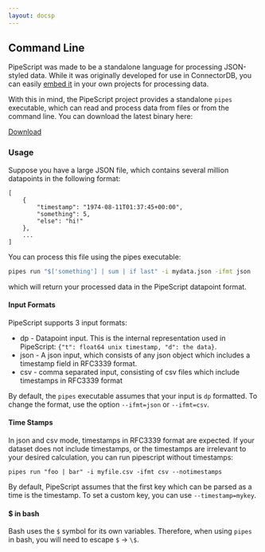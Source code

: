 ```yaml
---
layout: docsp
---
```

## Command Line

PipeScript was made to be a standalone language for processing JSON-styled data. While it was originally developed for use in ConnectorDB,
you can easily [embed it](./embedding.html) in your own projects for processing data.

With this in mind, the PipeScript project provides a standalone `pipes` executable, which can read and process data from files or from
the command line. You can download the latest binary here:

<a href="https://github.com/connectordb/pipescript/releases" class="button alt"><i class="fa fa-download"></i> Download</a>

### Usage

Suppose you have a large JSON file, which contains several million datapoints in the following format:

```
[
	{
		"timestamp": "1974-08-11T01:37:45+00:00",
		"something": 5,
		"else": "hi!"
	},
	...
]
```

You can process this file using the pipes executable:

```bash
pipes run "$['something'] | sum | if last" -i mydata.json -ifmt json
```

which will return your processed data in the PipeScript datapoint format.

#### Input Formats

PipeScript supports 3 input formats:

* dp - Datapoint input. This is the internal representation used in PipeScript: `{"t": float64 unix timestamp, "d": the data}`.
* json - A json input, which consists of any json object which includes a timestamp field in RFC3339 format.
* csv - comma separated input, consisting of csv files which include timestamps in RFC3339 format

By default, the `pipes` executable assumes that your input is `dp` formatted. To change the format, use the option `--ifmt=json` or `--ifmt=csv`.

#### Time Stamps

In json and csv mode, timestamps in RFC3339 format are expected. If your dataset does not include timestamps, or the timestamps are irrelevant to
your desired calculation, you can run pipescript without timestamps:

```
pipes run "foo | bar" -i myfile.csv -ifmt csv --notimestamps
```

By default, PipeScript assumes that the first key which can be parsed as a time is the timestamp. To set a custom key, you can use `--timestamp=mykey`.

#### $ in bash

Bash uses the `$` symbol for its own variables. Therefore, when using `pipes` in bash, you will need to escape `$` -> `\$`.
